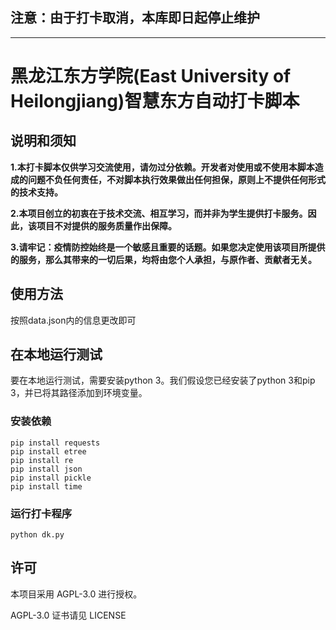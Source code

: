 ## 注意：由于打卡取消，本库即日起停止维护
----------

# 黑龙江东方学院(East University of Heilongjiang)智慧东方自动打卡脚本

## 说明和须知

**1.本打卡脚本仅供学习交流使用，请勿过分依赖。开发者对使用或不使用本脚本造成的问题不负任何责任，不对脚本执行效果做出任何担保，原则上不提供任何形式的技术支持。**

**2.本项目创立的初衷在于技术交流、相互学习，而并非为学生提供打卡服务。因此，该项目不对提供的服务质量作出保障。**

**3.请牢记：疫情防控始终是一个敏感且重要的话题。如果您决定使用该项目所提供的服务，那么其带来的一切后果，均将由您个人承担，与原作者、贡献者无关。**

## 使用方法

按照data.json内的信息更改即可


## 在本地运行测试

要在本地运行测试，需要安装python 3。我们假设您已经安装了python 3和pip 3，并已将其路径添加到环境变量。

### 安装依赖

```shell
pip install requests
pip install etree
pip install re
pip install json
pip install pickle
pip install time
```

### 运行打卡程序

```shell
python dk.py
```



## 许可

本项目采用 AGPL-3.0 进行授权。

AGPL-3.0 证书请见 LICENSE


